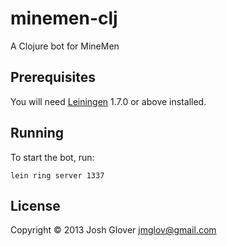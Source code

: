 # minemen-clj

A Clojure bot for MineMen

## Prerequisites

You will need [Leiningen][1] 1.7.0 or above installed.

[1]: https://github.com/technomancy/leiningen

## Running

To start the bot, run:

    lein ring server 1337

## License

Copyright © 2013 Josh Glover <jmglov@gmail.com>
